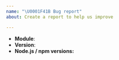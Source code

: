 ```yaml
---
name: "\U0001F41B Bug report"
about: Create a report to help us improve

---
```


<!--
Thank you for reporting a possible bug in Apollo Voyager Server

Please fill in as much of the template below as you can.

Module: if known, please specify the affected module name. (examples: voyager-server, voyager-context)
Version: version of the affected module


If possible, please provide code that demonstrates the problem, keeping it as
simple and free of external dependencies as you can.
-->

* **Module**:
* **Version**:
* **Node.js / npm versions:**

<!-- Please provide more details and steps to reproduce the issue below this comment. -->